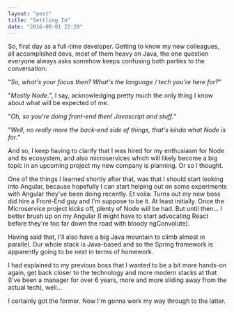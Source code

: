 ```yaml
---
layout: "post"
title: "Settling In"
date: "2016-08-01 22:28"
---
```


So, first day as a full-time developer.
Getting to know my new colleagues, all accomplished devs, most of them heavy on Java, the one question everyone always asks somehow keeps confusing both parties to the conversation:

"*So, what's your focus then? What's the language / tech you're here for?*"

"*Mostly Node.*", I say, acknowledging pretty much the only thing I know about what will be expected of me.


"*Oh, so you're doing front-end then! Javascript and stuff.*"

"*Well, no really more the back-end side of things, that's kinda what Node is for.*"

And so, I keep having to clarify that I was hired for my enthusiasm for Node and its ecosystem, and also microservices which will likely become a big topic in an upcoming project my new company is planning. Or so I thought.

One of the things I learned shortly after that, was that I should start looking into Angular, because hopefully I can start helping out on some experiments with Angular they've been doing recently.
Et voila: Turns out my new boss did hire a Front-End guy and I'm suppose to be it. At least initially. Once the Microservice project kicks off, plenty of Node will be had. But until then... I better brush up on my Angular (I might have to start advocating React before they're too far down the road with bloody ngConvolute).

Having said that, I'll also have a big Java mountain to climb almost in parallel. Our whole stack is Java-based and so the Spring framework is apparently going to be next in terms of homework.

I had explained to my previous boss that I wanted to be a bit more hands-on again, get back closer to the technology and more modern stacks at that (I've been a manager for over 6 years, more and more sliding away from the actual tech), well...

I certainly got the former. Now I'm gonna work my way through to the latter.
